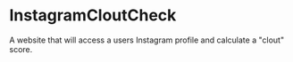 # InstagramCloutCheck
A website that will access a users Instagram profile and calculate a "clout" score.
